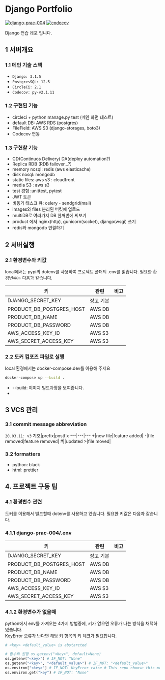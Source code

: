 # Django Portfolio

[![django-prac-004](https://circleci.com/gh/noname2048/django-prac-004.svg?style=shield)](https://circleci.com/gh/noname2048/django-prac-004)
[![codecov](https://codecov.io/gh/noname2048/django-prac-004/branch/main/graph/badge.svg?token=S44312H93C)](https://codecov.io/gh/noname2048/django-prac-004)

Django 연습 레포 입니다.

## 1 서버개요

### 1.1 메인 기술 스택

* `Django: 3.1.5`
* `PostgresSQL: 12.5`
* `CircleCi: 2.1`
* `Codecov: py-v2.1.11`

### 1.2 구현된 기능

* circleci + python manage.py test (메인 화면 테스트)
* default DB: AWS RDS (postgres)
* FileField: AWS S3 (django-storages, boto3)
* Codecov 연동

### 1.3 구현할 기능

* CD(Continuos Delivery) DA(deploy automation?)
* Replica RDB (RDB failover...?)
* memory nosql: redis (aws elasticache)
* disk nosql: mongodb
* static files: aws s3 : cloudfront
* media S3 : aws s3
* test 경험 :unittest, pytest
* JWT 토큰
* 비동기 태스크 큐: celery - sendgrid(mail)
* images와 files 분리된 버킷에 업로드
* multiDB로 여러가지 DB 한꺼번에 써보기
* product 에서 nginx(http), gunicorn(socket), django(wsgi) 쓰기
* redis와 mongodb 연결하기

## 2 서버실행

### 2.1 환경변수와 키값

local에서는 pypi의 dotenv를 사용하여 프로젝트 폴더의 .env를 읽습니다.
필요한 환경변수는 다음과 같습니다.

키 | 관련 | 비고
---|---|---
DJANGO_SECRET_KEY | 장고 기본
PRODUCT_DB_POSTGRES_HOST | AWS DB
PRODUCT_DB_NAME | AWS DB
PRODUCT_DB_PASSWORD | AWS DB
AWS_ACCESS_KEY_ID | AWS S3
AWS_SECRET_ACCESS_KEY | AWS S3

### 2.2 도커 컴포즈 파일로 실행

local 환경에서는 docker-compose.dev를 이용해 주세요
```bash
docker-compose up --build .
```

* --build: 이미지 빌드과정을 보여줍니다.
* 
## 3 VCS 관리

### 3.1 commit message abbreviation

`20.03.11: v3`
기호|prefix|postfix
---|---|---
\+|new file|feature added|
\-|file removed|feature removed|
\#||updated
\>|file moved|

### 3.2 formatters

* python: black
* html: prettier


## 4. 프로젝트 구동 팁
### 4.1 환경변수 관련

도커를 이용해서 빌드할때 dotenv를 사용하고 있습니다. 필요한 키값은 다음과 같습니다.

### 4.1.1 django-prac-004/.env

| 키 | 관련 | 비고 |
|---|---|---|
| DJANGO_SECRET_KEY | 장고 기본 |
| PRODUCT_DB_POSTGRES_HOST | AWS DB |
| PRODUCT_DB_NAME | AWS DB |
| PRODUCT_DB_PASSWORD | AWS DB |
| AWS_ACCESS_KEY_ID | AWS S3 |
| AWS_SECRET_ACCESS_KEY | AWS S3 |

### 4.1.2 환경변수가 없을때

python에서 env를 가져오는 4가지 방법중에, 키가 없으면 오류가 나는 방식을 채택하였습니다. \
KeyError 오류가 난다면 해당 키 항목의 키 체크가 필요합니다.

```python
# <key> <default_value> is abstarcted

# 함수의 원형 os.getenv("<key>", default=None) 
os.getenv("<key>") # IF_NOT: "None"
os.getenv("<key>", "<default_value>") # IF_NOT: "<default_value>"
os.environ["<key>"] # IF_NOT: KeyError raise # This repo choose this method
os.environ.get("key") # IF_NOT: "None"
```
